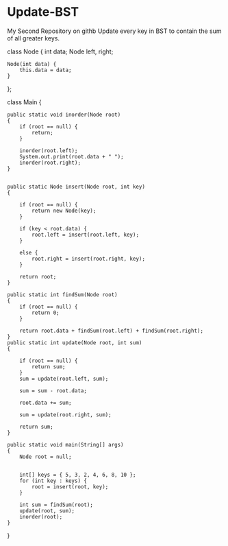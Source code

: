 # Update-BST
My Second Repository on githb
Update every key in BST to contain the sum of all greater keys.

class Node {
	int data;
	Node left, right;

	Node(int data) {
		this.data = data;
	}
};

class Main {

	
	public static void inorder(Node root)
	{
		if (root == null) {
			return;
		}

		inorder(root.left);
		System.out.print(root.data + " ");
		inorder(root.right);
	}


	public static Node insert(Node root, int key)
	{
		
		if (root == null) {
			return new Node(key);
		}

		if (key < root.data) {
			root.left = insert(root.left, key);
		}
	
		else {
			root.right = insert(root.right, key);
		}

		return root;
	}

	public static int findSum(Node root)
	{
		if (root == null) {
			return 0;
		}

		return root.data + findSum(root.left) + findSum(root.right);
	}
	public static int update(Node root, int sum)
	{
		
		if (root == null) {
			return sum;
		}
		sum = update(root.left, sum);
	
		sum = sum - root.data;

		root.data += sum;
	
		sum = update(root.right, sum);

		return sum;
	}

	public static void main(String[] args)
	{
		Node root = null;
		

		int[] keys = { 5, 3, 2, 4, 6, 8, 10 };
		for (int key : keys) {
			root = insert(root, key);
		}

		int sum = findSum(root);
		update(root, sum);
		inorder(root);
	}
}
